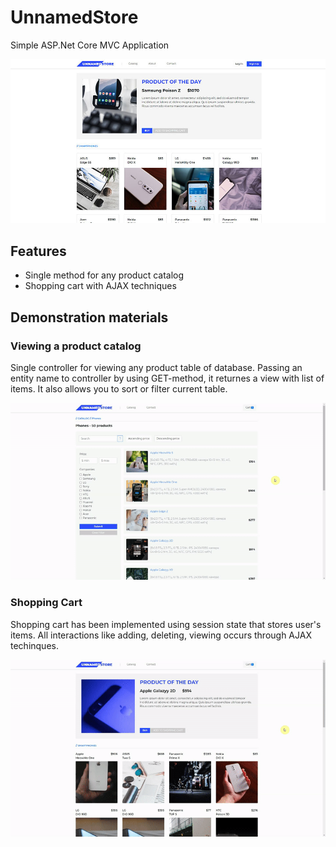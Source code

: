 # UnnamedStore
Simple ASP.Net Core MVC Application

 ![main-page](/media/main-page-demo.jpg)
 
 ## Features
 - Single method for any product catalog
 - Shopping cart with AJAX techniques
 
 ## Demonstration materials
 ### Viewing a product catalog
 Single controller for viewing any product table of database.
 Passing an entity name to controller by using GET-method, it returnes a view with list of items.
 It also allows you to sort or filter current table.
 
 ![product-catalog-page](/media/catalog-demo.gif)

### Shopping Cart
Shopping cart has been implemented using session state that stores user's items. All interactions like adding, deleting, viewing occurs through AJAX techinques.

![shopping-cart-page](/media/shopping-cart-demo.gif)
